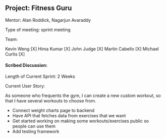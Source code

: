 ## Project: Fitness Guru

Mentor: Alan Roddick, Nagarjun Avaraddy

Type of meeting: sprint meeting

Team:

Kevin Weng          [X]
Hima Kumar          [X]
John Judge          [X]
Martin Cabello      [X]
Michael Curtis      [X]

#### Scribed Discussion:

Length of Current Sprint: 2 Weeks

Current User Story:

As someone who frequents the gym, I can create a new custom workout, so that I have several workouts to choose from.

* Connect weight charts page to backend
* Have API that fetches data from exercises that we want
* Get started working on making some workouts/exercises public so people can use them
* Add testing framework
